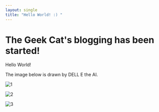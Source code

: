 ```yaml
---
layout: single
title: "Hello World! :) "
---
```


# The Geek Cat's blogging has been started!



Hello World!



The image below is drawn by DELL E the AI.

![1](D:\GitHub\Blog\media\images\2023-04-12-first\1.png)



![2](D:\GitHub\Blog\media\images\2023-04-12-first\2.png)





![3](D:\GitHub\Blog\media\images\2023-04-12-first\3.png)